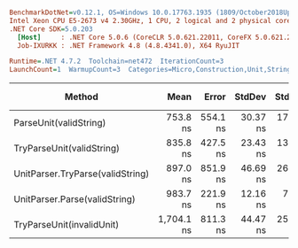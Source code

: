 ``` ini

BenchmarkDotNet=v0.12.1, OS=Windows 10.0.17763.1935 (1809/October2018Update/Redstone5)
Intel Xeon CPU E5-2673 v4 2.30GHz, 1 CPU, 2 logical and 2 physical cores
.NET Core SDK=5.0.203
  [Host]     : .NET Core 5.0.6 (CoreCLR 5.0.621.22011, CoreFX 5.0.621.22011), X64 RyuJIT
  Job-IXURKK : .NET Framework 4.8 (4.8.4341.0), X64 RyuJIT

Runtime=.NET 4.7.2  Toolchain=net472  IterationCount=3  
LaunchCount=1  WarmupCount=3  Categories=Micro,Construction,Unit,String  

```
|                           Method |       Mean |    Error |   StdDev |   StdErr |        Min |        Max |     Median | Ratio | MannWhitney(5%) | RatioSD |  Gen 0 | Gen 1 | Gen 2 | Allocated |
|--------------------------------- |-----------:|---------:|---------:|---------:|-----------:|-----------:|-----------:|------:|---------------- |--------:|-------:|------:|------:|----------:|
|           ParseUnit(validString) |   753.8 ns | 554.1 ns | 30.37 ns | 17.54 ns |   732.1 ns |   788.5 ns |   740.7 ns |  1.00 |            Base |    0.00 | 0.0766 |     - |     - |     497 B |
|        TryParseUnit(validString) |   835.8 ns | 427.5 ns | 23.43 ns | 13.53 ns |   817.1 ns |   862.1 ns |   828.2 ns |  1.11 |               ? |    0.01 | 0.0698 |     - |     - |     473 B |
| UnitParser.TryParse(validString) |   897.0 ns | 851.9 ns | 46.69 ns | 26.96 ns |   845.4 ns |   936.4 ns |   909.1 ns |  1.19 |               ? |    0.04 | 0.0782 |     - |     - |     521 B |
|    UnitParser.Parse(validString) |   983.7 ns | 221.9 ns | 12.16 ns |  7.02 ns |   969.9 ns |   992.8 ns |   988.4 ns |  1.31 |               ? |    0.05 | 0.0858 |     - |     - |     545 B |
|        TryParseUnit(invalidUnit) | 1,704.1 ns | 811.3 ns | 44.47 ns | 25.67 ns | 1,667.9 ns | 1,753.8 ns | 1,690.8 ns |  2.26 |               ? |    0.13 | 0.1486 |     - |     - |    1003 B |
